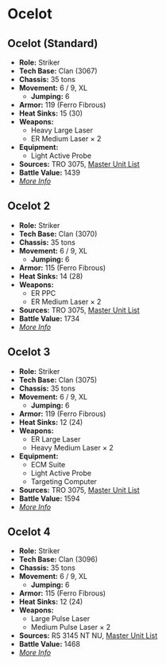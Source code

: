 # Ocelot
## Ocelot (Standard)
- **Role:** Striker
- **Tech Base:** Clan (3067)
- **Chassis:** 35 tons
- **Movement:** 6 / 9, XL
  - **Jumping:** 6
- **Armor:** 119 (Ferro Fibrous)
- **Heat Sinks:** 15 (30)
- **Weapons:**
  - Heavy Large Laser
  - ER Medium Laser × 2
- **Equipment:**
  - Light Active Probe
- **Sources:** TRO 3075, [Master Unit List](http://masterunitlist.info/Unit/Details/2313/ocelot-standard)
- **Battle Value:** 1439
- [*More Info*](ocelot/ocelot_standard.md)

## Ocelot 2
- **Role:** Striker
- **Tech Base:** Clan (3070)
- **Chassis:** 35 tons
- **Movement:** 6 / 9, XL
  - **Jumping:** 6
- **Armor:** 115 (Ferro Fibrous)
- **Heat Sinks:** 14 (28)
- **Weapons:**
  - ER PPC
  - ER Medium Laser × 2
- **Sources:** TRO 3075, [Master Unit List](http://masterunitlist.info/Unit/Details/2314/ocelot-2)
- **Battle Value:** 1734
- [*More Info*](ocelot/ocelot_2.md)

## Ocelot 3
- **Role:** Striker
- **Tech Base:** Clan (3075)
- **Chassis:** 35 tons
- **Movement:** 6 / 9, XL
  - **Jumping:** 6
- **Armor:** 119 (Ferro Fibrous)
- **Heat Sinks:** 12 (24)
- **Weapons:**
  - ER Large Laser
  - Heavy Medium Laser × 2
- **Equipment:**
  - ECM Suite
  - Light Active Probe
  - Targeting Computer
- **Sources:** TRO 3075, [Master Unit List](http://masterunitlist.info/Unit/Details/2315/ocelot-3)
- **Battle Value:** 1594
- [*More Info*](ocelot/ocelot_3.md)

## Ocelot 4
- **Role:** Striker
- **Tech Base:** Clan (3096)
- **Chassis:** 35 tons
- **Movement:** 6 / 9, XL
  - **Jumping:** 6
- **Armor:** 115 (Ferro Fibrous)
- **Heat Sinks:** 12 (24)
- **Weapons:**
  - Large Pulse Laser
  - Medium Pulse Laser × 2
- **Sources:** RS 3145 NT NU, [Master Unit List](http://masterunitlist.info/Unit/Details/6925/ocelot-4)
- **Battle Value:** 1468
- [*More Info*](ocelot/ocelot_4.md)

